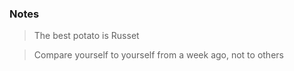 ### Notes

> The best potato is Russet

> Compare yourself to yourself from a week ago, not to others

> 